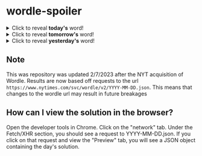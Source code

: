 # wordle-spoiler

<details>
  <summary>Click to reveal <b>today's</b> word!</summary>
  <br>
  <b> until </b>
</details>

<details>
  <summary>Click to reveal <b>tomorrow's</b> word!</summary>
  <br>
  <b> ardor </b>
</details>

<details>
  <summary>Click to reveal <b>yesterday's</b> word!</summary>
  <br>
  <b> noise </b>
</details>

## Note
This was repository was updated 2/7/2023 after the NYT acquisition of Wordle. Results are now based off requests to the url `https://www.nytimes.com/svc/wordle/v2/YYYY-MM-DD.json`. This means that changes to the wordle url may result in future breakages

## How can I view the solution in the browser?
Open the developer tools in Chrome. Click on the "network" tab. Under the Fetch/XHR section, you should see a request to YYYY-MM-DD.json. If you click on that request and view the "Preview" tab, you will see a JSON object containing the day's solution.